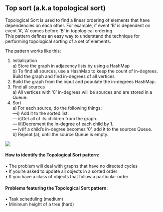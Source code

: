 ## Top sort (a.k.a topological sort)

Topological Sort is used to find a linear ordering of elements that have dependencies on each other. For example, if event ‘B’ is dependent on event ‘A’, 
‘A’ comes before ‘B’ in topological ordering. <br>
This pattern defines an easy way to understand the technique for performing topological sorting of a set of elements.<br>

The pattern works like this:<br>
<ol>
<li> Initialization <br>
a) Store the graph in adjacency lists by using a HashMap <br>
b) To find all sources, use a HashMap to keep the count of in-degrees. Build the graph and find in-degrees of all vertices
  </li>
  <li> Build the graph from the input and populate the in-degrees HashMap.
  </li> 
<li> Find all sources <br>
a) All vertices with ‘0’ in-degrees will be sources and are stored in a Queue.
  </li>
<li> Sort <br>
a) For each source, do the following things: <br>
—i) Add it to the sorted list. <br>
— ii)Get all of its children from the graph. <br>
— iii)Decrement the in-degree of each child by 1. <br>
— iv)If a child’s in-degree becomes ‘0’, add it to the sources Queue. <br>
b) Repeat (a), until the source Queue is empty.
  </ol>
  
  <img src="https://hackernoon.com/_next/image?url=https%3A%2F%2Fcdn.hackernoon.com%2Fphotos%2FG9YRlqC9joZNTWsi1ul7tRkO6tv1-ve1473wvg&w=1920&q=75" />
  
#### How to identify the Topological Sort pattern:
&#8226; The problem will deal with graphs that have no directed cycles <br>
&#8226; If you’re asked to update all objects in a sorted order <br>
&#8226; If you have a class of objects that follow a particular order

#### Problems featuring the Topological Sort pattern:
&#8226; Task scheduling (medium) <br>
&#8226; Minimum height of a tree (hard)
